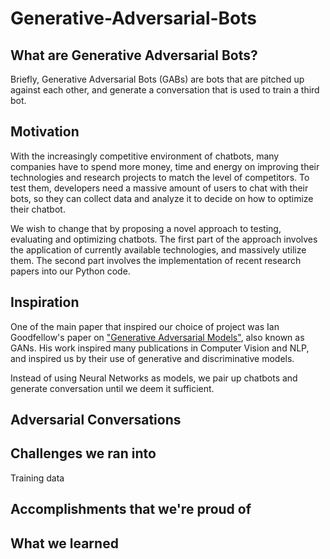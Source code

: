 # Generative-Adversarial-Bots

## What are Generative Adversarial Bots?
Briefly, Generative Adversarial Bots (GABs) are bots that are pitched up against each other, and generate a conversation that is used to train a third bot.

## Motivation
With the increasingly competitive environment of chatbots, many companies have to spend more money, time and energy on improving their technologies and research projects to match the level of competitors. To test them, developers need a massive amount of users to chat with their bots, so they can collect data and analyze it to decide on how to optimize their chatbot.

We wish to change that by proposing a novel approach to testing, evaluating and optimizing chatbots. The first part of the approach involves the application of currently available technologies, and massively utilize them. The second part involves the implementation of recent research papers into our Python code.

## Inspiration
One of the main paper that inspired our choice of project was Ian Goodfellow's paper on ["Generative Adversarial Models"](https://arxiv.org/abs/1406.2661), also known as GANs. His work inspired many publications in Computer Vision and NLP, and inspired us by their use of generative and discriminative models.

Instead of using Neural Networks as models, we pair up chatbots and generate conversation until we deem it sufficient. 

## Adversarial Conversations



## Challenges we ran into
Training data 

## Accomplishments that we're proud of

## What we learned


